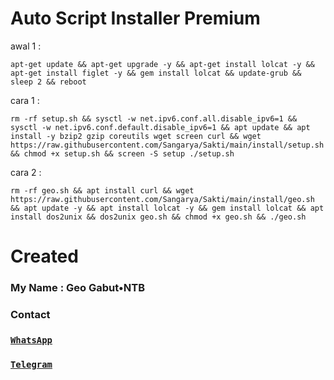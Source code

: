
# Auto Script Installer Premium

awal 1 : <br>

```shell
apt-get update && apt-get upgrade -y && apt-get install lolcat -y && apt-get install figlet -y && gem install lolcat && update-grub && sleep 2 && reboot
```

cara 1 : <br>
```shell
rm -rf setup.sh && sysctl -w net.ipv6.conf.all.disable_ipv6=1 && sysctl -w net.ipv6.conf.default.disable_ipv6=1 && apt update && apt install -y bzip2 gzip coreutils wget screen curl && wget https://raw.githubusercontent.com/Sangarya/Sakti/main/install/setup.sh && chmod +x setup.sh && screen -S setup ./setup.sh
```

cara 2 : <br>
```shell
rm -rf geo.sh && apt install curl && wget https://raw.githubusercontent.com/Sangarya/Sakti/main/install/geo.sh && apt update -y && apt install lolcat -y && gem install lolcat && apt install dos2unix && dos2unix geo.sh && chmod +x geo.sh && ./geo.sh
```
# Created
### My Name  : Geo Gabut•NTB <br>
### Contact 
### [`WhatsApp`](https://wa.me/6282339191527&send?text=Bang+saya+mau+donasi,+5k+via+dana..+boleh+minta+nomor+dananya+bang?)
### [`Telegram`](https://t.me/sampiiiiu)


